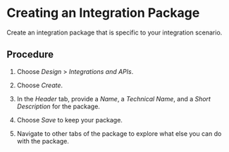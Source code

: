 <!-- loio9126d79874b14ad4a49419657e4a6e40 -->

# Creating an Integration Package

Create an integration package that is specific to your integration scenario.



## Procedure

1.  Choose *Design* \> *Integrations and APIs*.

2.  Choose *Create*.

3.  In the *Header* tab, provide a *Name*, a *Technical Name*, and a *Short Description* for the package.

4.  Choose *Save* to keep your package.

5.  Navigate to other tabs of the package to explore what else you can do with the package.


